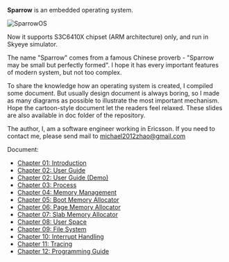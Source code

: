 **Sparrow** is an embedded operating system.

![SparrowOS](https://raw.github.com/michael2012z/Sparrow/master/doc/logo_280x160.png)

Now it supports S3C6410X chipset (ARM architecture) only, and run in Skyeye simulator.

The name "Sparrow" comes from a famous Chinese proverb - "Sparrow may be small but perfectly formed". I hope it has every important features of modern system, but not too complex.

To share the knowledge how an operating system is created, I compiled some document. But usually design document is always boring, so I made as many diagrams as possible to illustrate the most important mechanism. Hope the cartoon-style document let the readers feel relaxed. These slides are also available in doc folder of the repository.

The author, I, am a software engineer working in Ericsson. If you need to contact me, please send mail to michael2012zhao@gmail.com

Document:
* [Chapter 01: Introduction](https://github.com/michael2012z/Sparrow/wiki/Chapter-01:-Introduction)
* [Chapter 02: User Guide](https://github.com/michael2012z/Sparrow/wiki/Chapter-02:-User-Guide)
* [Chapter 02: User Guide (Demo)](https://github.com/michael2012z/Sparrow/wiki/Chapter-02:-User-Guide-(Demo))
* [Chapter 03: Process](https://github.com/michael2012z/Sparrow/wiki/Chapter-03:-Process)
* [Chapter 04: Memory Management](https://github.com/michael2012z/Sparrow/wiki/Chapter-04:-Memory-Management)
* [Chapter 05: Boot Memory Allocator](https://github.com/michael2012z/Sparrow/wiki/Chapter-05:-Boot-Memory-Allocator)
* [Chapter 06: Page Memory Allocator](https://github.com/michael2012z/Sparrow/wiki/Chapter-06:-Page-Memory-Allocator)
* [Chapter 07: Slab Memory Allocator](https://github.com/michael2012z/Sparrow/wiki/Chapter-07:-Slab-Memory-Allocator)
* [Chapter 08: User Space](https://github.com/michael2012z/Sparrow/wiki/Chapter-08:-User-Space)
* [Chapter 09: File System](https://github.com/michael2012z/Sparrow/wiki/Chapter-09:-File-System)
* [Chapter 10: Interrupt Handling](https://github.com/michael2012z/Sparrow/wiki/Chapter-10:-Interrupt-Handling)
* [Chapter 11: Tracing](https://github.com/michael2012z/Sparrow/wiki/Chapter-11:-Tracing)
* [Chapter 12: Programming Guide](https://github.com/michael2012z/Sparrow/wiki/Chapter-12:-Programming-Guide)
